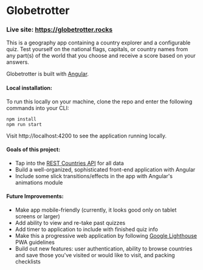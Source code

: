 # Globetrotter

### Live site: https://globetrotter.rocks

This is a geography app containing a country explorer and a configurable quiz. Test yourself on the national flags, capitals, or country names from any part(s) of the world that you choose and receive a score based on your answers.

Globetrotter is built with [Angular](https://angular.io/).

#### Local installation:

To run this locally on your machine, clone the repo and enter the following commands into your CLI:
```
npm install
npm run start
```
Visit http://localhost:4200 to see the application running locally.

#### Goals of this project:

- Tap into the [REST Countries API](https://restcountries.com) for all data
- Build a well-organized, sophisticated front-end application with Angular
- Include some slick transitions/effects in the app with Angular's animations module

#### Future Improvements:

- Make app mobile-friendly (currently, it looks good only on tablet screens or larger)
- Add ability to view and re-take past quizzes
- Add timer to application to include with finished quiz info
- Make this a progressive web application by following [Google Lighthouse](https://developers.google.com/web/tools/lighthouse/) PWA guidelines
- Build out new features: user authentication, ability to browse countries and save those you've visited or would like to visit, and packing checklists

